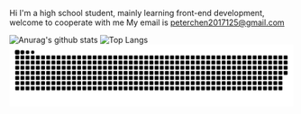 Hi I'm a high school student, mainly learning front-end development, welcome to cooperate with me My email is peterchen2017125@gmail.com



![Anurag's github stats](https://github-readme-stats.vercel.app/api?username=ShouShouRen&theme=cobalt)
![Top Langs](https://github-readme-stats.vercel.app/api/top-langs/?username=ShouShouRen&layout=compact)
![snake gif](https://github.com/ShouShouRen/ShouShouRen/blob/output/github-contribution-grid-snake-dark.svg)
